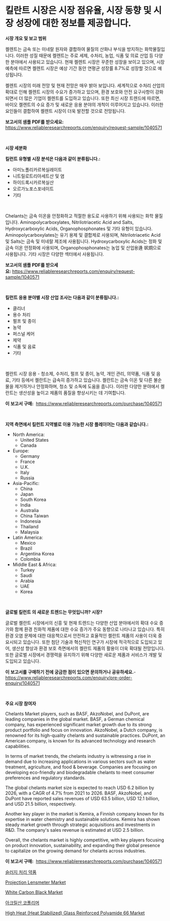 <p><h1>킬란트 시장은 시장 점유율, 시장 동향 및 시장 성장에 대한 정보를 제공합니다.</h1></p><p><strong>시장 개요 및 보고 범위</strong></p>
<p><p>켈렌트는 금속 또는 미네랄 원자와 결합하여 물질의 산화나 부식을 방지하는 화학물질입니다. 이러한 성질 때문에 켈렌트는 주로 세제, 수처리, 농업, 식품 및 의료 산업 등 다양한 분야에서 사용되고 있습니다. 현재 켈렌트 시장은 꾸준한 성장을 보이고 있으며, 시장 예측에 따르면 켈렌트 시장은 예상 기간 동안 연평균 성장률 8.7%로 성장할 것으로 예상됩니다. </p><p>켈렌트 시장의 미래 전망 및 현재 전망은 매우 밝아 보입니다. 세계적으로 수처리 산업의 확대로 인해 켈렌트 시장의 수요가 증가하고 있으며, 환경 보호와 안전 요구사항이 강화되면서 더 많은 기업이 켈렌트를 도입하고 있습니다. 또한 최신 시장 트렌드에 따르면, 바이오 켈렌트의 수요 증가 및 새로운 응용 분야의 개척이 이루어지고 있습니다. 이러한 요인들이 결합하여 켈렌트 시장이 더욱 발전할 것으로 전망됩니다.</p></p>
<p><strong>보고서의 샘플 PDF를 받으세요:</strong> <a href="https://www.reliableresearchreports.com/enquiry/request-sample/1040571">https://www.reliableresearchreports.com/enquiry/request-sample/1040571</a></p>
<p>&nbsp;</p>
<p><strong>시장 세분화</strong></p>
<p><strong>킬런트 유형별 시장 분석은 다음과 같이 분류됩니다.:</strong></p>
<p><ul><li>아미노폴리카르복실레이트</li><li>니트릴로트리아세트산 및 염</li><li>하이드록시카르복실산</li><li>오르가노포스포네이트</li><li>기타</li></ul></p>
<p>&nbsp;</p>
<p><p>Chelants는 금속 이온을 안정화하고 적절한 용도로 사용하기 위해 사용되는 화학 물질입니다. Aminopolycarboxylates, Nitrilotriacetic Acid and Salts, Hydroxycarboxylic Acids, Organophosphonates 및 기타 유형이 있습니다. Aminopolycarboxylates는 유기 용제 및 결합제로 사용되며, Nitrilotriacetic Acid 및 Salts는 금속 및 미네랄 제조에 사용됩니다. Hydroxycarboxylic Acids는 정화 및 금속 이온 안정화에 사용되며, Organophosphonates는 농업 및 산업용逄 㘲烱으로 사용됩니다. 기타 시장은 다양한 섹터에서 사용됩니다.</p></p>
<p><strong>보고서의 샘플 PDF를 받으세요:</strong>&nbsp;<a href="https://www.reliableresearchreports.com/enquiry/request-sample/1040571">https://www.reliableresearchreports.com/enquiry/request-sample/1040571</a></p>
<p>&nbsp;</p>
<p><strong> 킬런트 응용 분야별 시장 산업 조사는 다음과 같이 분류됩니다.:</strong></p>
<p><ul><li>클리너</li><li>용수 처리</li><li>펄프 및 종이</li><li>농약</li><li>퍼스널 케어</li><li>제약</li><li>식품 및 음료</li><li>기타</li></ul></p>
<p>&nbsp;</p>
<p><p>켈란트 시장 응용 - 청소제, 수처리, 펄프 및 종이, 농약, 개인 관리, 의약품, 식품 및 음료, 기타 등에서 켈란트는 급속히 증가하고 있습니다. 켈란트는 금속 이온 및 다른 불순물을 제거하거나 안정화하며, 청소 및 소독에 도움을 줍니다. 이러한 다양한 분야에서 켈란트는 생산성을 높이고 제품의 품질을 향상시키는 데 기여합니다.</p></p>
<p><strong>이 보고서 구매:</strong>&nbsp; <a href="https://www.reliableresearchreports.com/purchase/1040571">https://www.reliableresearchreports.com/purchase/1040571</a></p>
<p>&nbsp;</p>
<p><strong>지역 측면에서 킬런트 지역별로 이용 가능한 시장 플레이어는 다음과 같습니다.:</strong></p>
<p><ul>
    <li>
        North America:
        <ul>
            <li>United States</li>
            <li>Canada</li>
        </ul>
    </li>
    <li>
        Europe:
        <ul>
            <li>Germany</li>
            <li>France</li>
            <li>U.K.</li>
            <li>Italy</li>
            <li>Russia</li>
        </ul>
    </li>
    <li>
        Asia-Pacific:
        <ul>
            <li>China</li>
            <li>Japan</li>
            <li>South Korea</li>
            <li>India</li>
            <li>Australia</li>
            <li>China Taiwan</li>
            <li>Indonesia</li>
            <li>Thailand</li>
            <li>Malaysia</li>
        </ul>
    </li>
    <li>
        Latin America:
        <ul>
            <li>Mexico</li>
            <li>Brazil</li>
            <li>Argentina Korea</li>
            <li>Colombia</li>
        </ul>
    </li>
    <li>
        Middle East & Africa:
        <ul>
            <li>Turkey</li>
            <li>Saudi</li>
            <li>Arabia</li>
            <li>UAE</li>
            <li>Korea</li>
        </ul>
    </li>
    </ul></p>
<p>&nbsp;</p>
<p><strong>글로벌 킬런트 의 새로운 트렌드는 무엇입니까? 시장?</strong></p>
<p><p>글로벌 켈란트 시장에서의 신흥 및 현재 트렌드는 다양한 산업 분야에서의 확대 수요 증가와 함께 환경 친화적 제품에 대한 수요 증가가 주요 동향으로 나타나고 있습니다. 특히 환경 오염 문제에 대한 대응책으로서 안전하고 효율적인 켈란트 제품의 사용이 더욱 중요시되고 있습니다. 또한 첨단 기술과 혁신적인 연구가 시장에 적극적으로 도입되고 있어, 생산성 향상과 환경 보호 측면에서의 켈란트 제품의 활용이 더욱 확대될 전망입니다. 또한 글로벌 시장에서 경쟁력을 유지하기 위해 다양한 새로운 제품과 서비스가 개발 및 도입되고 있습니다.</p></p>
<p><strong>이 보고서를 구매하기 전에 궁금한 점이 있으면 문의하거나 공유하세요.</strong>- <a href="https://www.reliableresearchreports.com/enquiry/pre-order-enquiry/1040571">https://www.reliableresearchreports.com/enquiry/pre-order-enquiry/1040571</a></p>
<p>&nbsp;</p>
<p><strong>주요 시장 참여자</strong></p>
<p><p>Chelants Market players, such as BASF, AkzoNobel, and DuPont, are leading companies in the global market. BASF, a German chemical company, has experienced significant market growth due to its strong product portfolio and focus on innovation. AkzoNobel, a Dutch company, is renowned for its high-quality chelants and sustainable practices. DuPont, an American company, is known for its advanced technology and research capabilities.</p><p>In terms of market trends, the chelants industry is witnessing a rise in demand due to increasing applications in various sectors such as water treatment, agriculture, and food & beverage. Companies are focusing on developing eco-friendly and biodegradable chelants to meet consumer preferences and regulatory standards.</p><p>The global chelants market size is expected to reach USD 6.2 billion by 2026, with a CAGR of 4.7% from 2021 to 2026. BASF, AkzoNobel, and DuPont have reported sales revenues of USD 63.5 billion, USD 12.1 billion, and USD 21.5 billion, respectively.</p><p>Another key player in the market is Kemira, a Finnish company known for its expertise in water chemistry and sustainable solutions. Kemira has shown steady market growth through strategic acquisitions and investments in R&D. The company's sales revenue is estimated at USD 2.5 billion.</p><p>Overall, the chelants market is highly competitive, with key players focusing on product innovation, sustainability, and expanding their global presence to capitalize on the growing demand for chelants across industries.</p></p>
<p><strong>이 보고서 구매:</strong>&nbsp;&nbsp;<a href="https://www.reliableresearchreports.com/purchase/1040571">https://www.reliableresearchreports.com/purchase/1040571</a></p>
<p><p><a href="https://medium.com/@darrellockm3ytan895656/%EC%8A%AC%EB%9F%AC%EC%A7%80-%EC%B2%98%EB%A6%AC-%ED%99%94%ED%95%99%EC%A0%9C%ED%92%88-%EC%8B%9C%EC%9E%A5-%EC%84%B1%EA%B3%B5%EC%A0%81%EC%9D%B8-%EB%B9%84%EC%A6%88%EB%8B%88%EC%8A%A4-%EC%A0%84%EB%9E%B5%EC%9D%98-%EC%97%B4%EC%87%A0-2031%EB%85%84%EA%B9%8C%EC%A7%80-%EC%98%88%EC%B8%A1-9e74b4ac0b50">슬러지 처리 약품</a></p><p><a href="https://fuschia-pecorino-a6d.notion.site/Projection-Lensmeter-Market-Research-Report-Provides-Critical-Insights-that-can-help-Shape-Business--8bc1467ac6f748eba62569b52f2e79a5">Projection Lensmeter Market</a></p><p><a href="https://issuu.com/reportprime-2/docs/white-carbon-black-market-size-2030.pptx">White Carbon Black Market</a></p><p><a href="https://medium.com/@timothychapman46/%EC%95%84%ED%81%AC%EB%A6%B4%EC%82%B0-%EA%B3%B5%EC%A4%91%ED%95%A9%EC%B2%B4-%EC%8B%9C%EC%9E%A5-%EB%B3%B4%EA%B3%A0%EC%84%9C%EB%8A%94-%EC%9D%B4-%EC%8B%9C%EC%9E%A5%EC%9D%98-%EC%B5%9C%EC%8B%A0-%ED%8A%B8%EB%A0%8C%EB%93%9C%EC%99%80-%EC%84%B1%EC%9E%A5-%EA%B8%B0%ED%9A%8C%EB%A5%BC-%EB%B0%9D%ED%98%80%EC%A4%8D%EB%8B%88%EB%8B%A4-8fe89c0a6cbd">아크릴산 코폴리머</a></p><p><a href="https://view.publitas.com/reportprime-1/high-heat-heat-stabilized-glass-reinforced-polyamide-66-market-growth-market-trends-covid-19-impact-and-forecasts-for-period-from-2023-2030/">High Heat (Heat Stabilized) Glass Reinforced Polyamide 66 Market</a></p></p>
